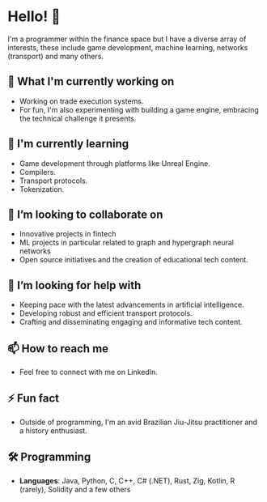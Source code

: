 # Hello! 👋

I'm a programmer within the finance space but I have a diverse array of interests, these include game development, machine learning, networks (transport) and many others. 



## 🔭 What I'm currently working on
- Working on trade execution systems. 
- For fun, I'm also experimenting with building a game engine, embracing the technical challenge it presents.

## 🌱 I'm currently learning
- Game development through platforms like Unreal Engine.
- Compilers.
- Transport protocols.
- Tokenization. 

## 👯 I’m looking to collaborate on
- Innovative projects in fintech
- ML projects in particular related to graph and hypergraph neural networks
- Open source initiatives and the creation of educational tech content.

## 🤔 I’m looking for help with
- Keeping pace with the latest advancements in artificial intelligence.
- Developing robust and efficient transport protocols.
- Crafting and disseminating engaging and informative tech content.

## 📫 How to reach me
- Feel free to connect with me on LinkedIn.

## ⚡ Fun fact
- Outside of programming, I'm an avid Brazilian Jiu-Jitsu practitioner and a history enthusiast.


## 🛠️ Programming
- **Languages**: Java, Python, C, C++, C# (.NET), Rust, Zig, Kotlin, R (rarely), Solidity and a few others
